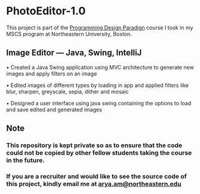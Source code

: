# PhotoEditor-1.0
  This project is part of the [Programming Design Paradign](https://wl11gp.neu.edu/udcprod8/bwckctlg.p_disp_course_detail?cat_term_in=202010&subj_code_in=CS&crse_numb_in=5010#__utma=72955916.1986210861.1577990124.1578366628.1578518371.4&__utmb=72955916.4.10.1578518371&__utmc=72955916&__utmx=-&__utmz=72955916.1578518371.4.3.utmcsr=google|utmccn=(organic)|utmcmd=organic|utmctr=(not%20provided)&__utmv=-&__utmk=5962293) course I took in my MSCS program at Northeastern University, Boston.
  
## Image Editor — Java, Swing, IntelliJ
  • Created a Java Swing application using MVC architecture to generate new images and apply filters on an image
  
  •	Edited images of different types by loading in app and applied filters like blur, sharpen, greyscale, sepia, dither and mosaic
  
  •	Designed a user interface using java swing containing the options to load and save edited and generated images

## Note
### This repository is kept private so as to ensure that the code could not be copied by other fellow students taking the course in the future.
### If you are a recruiter and would like to see the source code of this project, kindly email me at arya.am@northeastern.edu 

